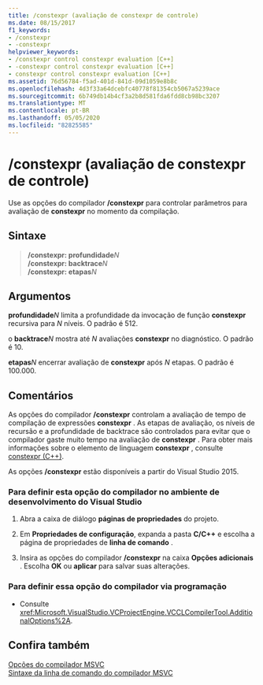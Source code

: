 ```yaml
---
title: /constexpr (avaliação de constexpr de controle)
ms.date: 08/15/2017
f1_keywords:
- /constexpr
- -constexpr
helpviewer_keywords:
- /constexpr control constexpr evaluation [C++]
- -constexpr control constexpr evaluation [C++]
- constexpr control constexpr evaluation [C++]
ms.assetid: 76d56784-f5ad-401d-841d-09d1059e8b8c
ms.openlocfilehash: 4d3f33a64dcebfc40778f81354cb5067a5239ace
ms.sourcegitcommit: 6b749db14b4cf3a2b8d581fda6fdd8cb98bc3207
ms.translationtype: MT
ms.contentlocale: pt-BR
ms.lasthandoff: 05/05/2020
ms.locfileid: "82825585"
---
```

# <a name="constexpr-control-constexpr-evaluation"></a>/constexpr (avaliação de constexpr de controle)

Use as opções do compilador **/constexpr** para controlar parâmetros para avaliação de **constexpr** no momento da compilação.

## <a name="syntax"></a>Sintaxe

> **/constexpr: profundidade**<em>N</em>\
> **/constexpr: backtrace**<em>N</em>\
> **/constexpr: etapas**<em>N</em>

## <a name="arguments"></a>Argumentos

**profundidade**<em>N</em> limita a profundidade da invocação de função **constexpr** recursiva para *N* níveis. O padrão é 512.

o **backtrace**<em>N</em> mostra até *N* avaliações **constexpr** no diagnóstico. O padrão é 10.

**etapas**<em>N</em> encerrar avaliação de **constexpr** após *N* etapas. O padrão é 100.000.

## <a name="remarks"></a>Comentários

As opções do compilador **/constexpr** controlam a avaliação de tempo de compilação de expressões **constexpr** . As etapas de avaliação, os níveis de recursão e a profundidade de backtrace são controlados para evitar que o compilador gaste muito tempo na avaliação de **constexpr** . Para obter mais informações sobre o elemento de linguagem **constexpr** , consulte [constexpr (C++)](../../cpp/constexpr-cpp.md).

As opções **/constexpr** estão disponíveis a partir do Visual Studio 2015.

### <a name="to-set-this-compiler-option-in-the-visual-studio-development-environment"></a>Para definir esta opção do compilador no ambiente de desenvolvimento do Visual Studio

1. Abra a caixa de diálogo **páginas de propriedades** do projeto.

2. Em **Propriedades de configuração**, expanda a pasta **C/C++** e escolha a página de propriedades de **linha de comando** .

3. Insira as opções do compilador **/constexpr** na caixa **Opções adicionais** . Escolha **OK** ou **aplicar** para salvar suas alterações.

### <a name="to-set-this-compiler-option-programmatically"></a>Para definir essa opção do compilador via programação

- Consulte <xref:Microsoft.VisualStudio.VCProjectEngine.VCCLCompilerTool.AdditionalOptions%2A>.

## <a name="see-also"></a>Confira também

[Opções do compilador MSVC](compiler-options.md)<br/>
[Sintaxe da linha de comando do compilador MSVC](compiler-command-line-syntax.md)
